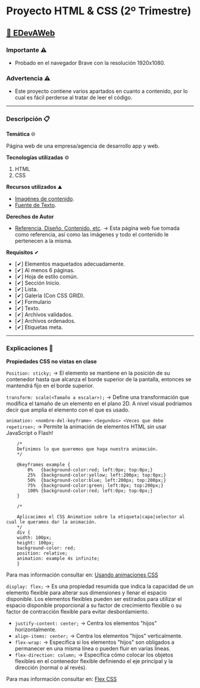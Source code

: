 # Proyecto HTML & CSS (2º Trimestre)

## [:link: EDevAWeb](https://leo0756.github.io/)

### Importante ⚠

- Probado en el navegador Brave con la resolución 1920x1080.

### Advertencia ⚠
- Este proyecto contiene varios apartados en cuanto a contenido, por lo cual es fácil perderse al tratar de leer el código.

---

### Descripción 📋

**Temática** 🌐

Página web de una empresa/agencia de desarrollo app y web.

**Tecnologías utilizadas** ⚙

1. HTML
1. CSS

**Recursos utilizados** ⛰

- [Imagénes de contenido](https://github.com/Leo0756/leo0756.github.io/tree/main/img).
- [Fuente de Texto](https://fonts.google.com/specimen/Raleway).

**Derechos de Autor**
- [Referencia, Diseño, Contenido, etc](https://appdesign.dev/). → Esta página web fue tomada como referencia, así como las imágenes y todo el contenido le pertenecen a la misma.

**Requisitos** ✔

- [✔] Elementos maquetados adecuadamente.
- [✔] Al menos 6 páginas.
- [✔] Hoja de estilo común.
- [✔] Sección Inicio.
- [✔] Lista.
- [✔] Galería (Con CSS GRID).
- [✔] Formulario
- [✔] Texto.
- [✔] Archivos validados.
- [✔] Archivos ordenados.
- [✔] Etiquetas meta.

---

### Explicaciones :key:

**Propiedades CSS no vistas en clase**

`Position: sticky;` → El elemento se mantiene en la posición de su contenedor hasta que alcanza el borde superior de la pantalla, entonces se mantendrá fijo en el borde superior.

`transform: scale(<Tamaño a escalar>);` → Define una transformación que modifica el tamaño de un elemento en el plano 2D. A nivel visual podriamos decir que amplia el elemento con el que es usado.

`animation: <nombre-del-keyframe> <Segundos> <Veces que debe repetirse>;` → Permite la animación de elementos HTML sin usar JavaScript o Flash!

```
    /*
    Definimos lo que queremos que haga nuestra animación.
    */

    @keyframes example {
        0%   {background-color:red; left:0px; top:0px;}
        25%  {background-color:yellow; left:200px; top:0px;}
        50%  {background-color:blue; left:200px; top:200px;}
        75%  {background-color:green; left:0px; top:200px;}
        100% {background-color:red; left:0px; top:0px;}
    }

    /*

    Aplicacimos el CSS Animation sobre la etiqueta|capa|selector al cual le queramos dar la animación.
    */
    div {
    width: 100px;
    height: 100px;
    background-color: red;
    position: relative;
    animation: example 4s infinite;
    }
```

Para mas información consultar en: [Usando animaciones CSS](https://developer.mozilla.org/es/docs/Web/CSS/CSS_Animations/Using_CSS_animations)

`display: flex;` → Es una propiedad resumida que indica la capacidad de un elemento flexible para alterar sus dimensiones y llenar el espacio disponible. Los elementos flexibles pueden ser estirados para utilizar el espacio disponible proporcional a su factor de crecimiento flexible o su factor de contracción flexible para evitar desbordamiento.

- `justify-content: center;` → Centra los elementos "hijos" horizontalmente.
- `align-items: center;` → Centra los elementos "hijos" verticalmente.
- `flex-wrap:` → Especifica si los elementos "hijos" son obligados a permanecer en una misma línea o pueden fluir en varias líneas.
- `flex-direction: column;` → Especifica cómo colocar los objetos flexibles en el contenedor flexible definiendo el eje principal y la dirección (normal o al revés).

Para mas información consultar en: [Flex CSS](https://developer.mozilla.org/es/docs/Web/CSS/flex)

